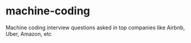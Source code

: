 # machine-coding
Machine coding interview questions asked in top companies like Airbnb, Uber, Amazon, etc
